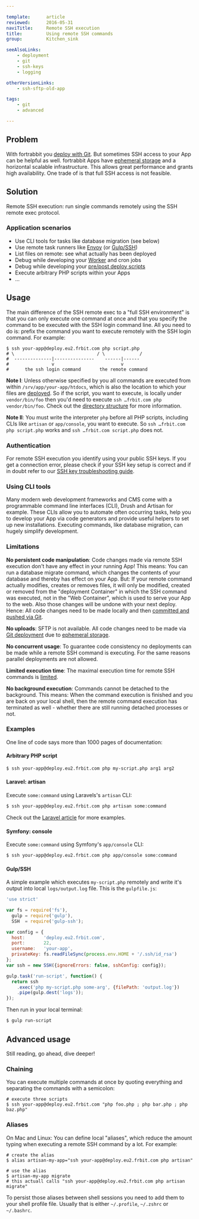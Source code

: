 ```yaml
---

template:      article
reviewed:      2016-05-31
naviTitle:     Remote SSH execution
title:         Using remote SSH commands
group:         Kitchen_sink

seeAlsoLinks:
    - deployment
    - git
    - ssh-keys
    - logging

otherVersionLinks:
    - ssh-sftp-old-app

tags:
    - git
    - advanced

---
```



## Problem

With fortrabbit you [deploy with Git](/deployment). But sometimes SSH access to your App can be helpful as well. fortrabbit Apps have [ephemeral storage](quirks#toc-ephemeral-storage) and a horizontal scalable infrastructure. This allows great performance and grants high availability. One trade of is that full SSH access is not feasible.


## Solution

Remote SSH execution: run single commands remotely using the SSH remote exec protocol.


### Application scenarios

* Use CLI tools for tasks like database migration (see below)
* Use remote task runners like [Envoy](https://laravel.com/docs/master/envoy) (or [Gulp/SSH](https://www.npmjs.com/package/gulp-ssh))
* List files on remote: see what actually has been deployed
* Debug while developing your [Worker](/worker) and cron jobs
* Debug while developing your [pre/post deploy scripts](/deployment-file-v2#toc-full-schema)
* Execute arbitrary PHP scripts within your Apps
* …


## Usage

The main difference of the SSH remote exec to a "full SSH environment" is that you can only execute one command at once and that you specify the command to be executed with the SSH login command line. All you need to do is: prefix the command you want to execute remotely with the SSH login command. For example:

```
$ ssh your-app@deploy.eu2.frbit.com php script.php
# \                               / \             /
#  --------------|---------------    ------|------
#                v                         v
#      the ssh login command       the remote command
```

**Note I**: Unless otherwise specified by you all commands are executed from within `/srv/app/your-app/htdocs`, which is also the location to which your files are [deployed](/deployment). So if the script, you want to execute, is locally under `vendor/bin/foo` then you'd need to execute `ssh …frbit.com php vendor/bin/foo`. Check out the [directory structure](/directory-structure) for more information.

**Note II**: You must write the interpreter `php` before all PHP scripts, including CLIs like `artisan` or `app/console`, you want to execute. So `ssh …frbit.com php script.php` works and `ssh …frbit.com script.php` does not.

### Authentication

<!-- TODO: rewrite on password-username launch -->

For remote SSH execution you identify using your public SSH keys. If you get a connection error, please check if your SSH key setup is correct and if in doubt refer to our [SSH key troubleshooting guide](/ssh-keys).


### Using CLI tools

Many modern web development frameworks and CMS come with a programmable command line interfaces (CLI), Drush and Artisan for example. These CLIs allow you to automate often occurring tasks, help you to develop your App via code generators and provide useful helpers to set up new installations. Executing commands, like database migration, can hugely simplify development.


### Limitations

**No persistent code manipulation**: Code changes made via remote SSH execution don't have any effect in your running App! This means: You can run a database migrate command, which changes the contents of your database and thereby has effect on your App. But: If your remote command actually modifies, creates or removes files, it will only be modified, created or removed from the "deployment Container" in which the SSH command was executed, not in the "Web Container", which is used to serve your App to the web. Also those changes will be undone with your next deploy. Hence: All code changes need to be made locally and then [committed and pushed via Git](/deployment).

**No uploads**: SFTP is not available. All code changes need to be made via [Git deployment](/deployment) due to [ephemeral storage](quirks#toc-ephemeral-storage).

**No concurrent usage**: To guarantee code consistency no deployments can be made while a remote SSH command is executing. For the same reasons parallel deployments are not allowed.

**Limited execution time**: The maximal execution time for remote SSH commands is [limited](https://www.fortrabbit.com/specs#limits).

**No background execution**: Commands cannot be detached to the background. This means: When the command execution is finished and you are back on your local shell, then the remote command execution has terminated as well - whether there are still running detached processes or not.


### Examples

One line of code says more than 1000 pages of documentation:

#### Arbitrary PHP script

```bash
$ ssh your-app@deploy.eu2.frbit.com php my-script.php arg1 arg2
```

#### Laravel: artisan

Execute `some:command` using Laravels's `artisan` CLI:

```bash
$ ssh your-app@deploy.eu2.frbit.com php artisan some:command
```

Check out the [Laravel article](/install-laravel-5#toc-migrate-amp-other-database-commands) for more examples.

#### Symfony: console

Execute `some:command` using Symfony's `app/console` CLI:

```bash
$ ssh your-app@deploy.eu2.frbit.com php app/console some:command
```

#### Gulp/SSH

A simple example which executes `my-script.php` remotely and write it's output into local `logs/output.log` file. This is the `gulpfile.js`:

```js
'use strict'

var fs = require('fs'),
  gulp = require('gulp'),
  SSH  = require('gulp-ssh');

var config = {
  host:       'deploy.eu2.frbit.com',
  port:       22,
  username:   'your-app',
  privateKey: fs.readFileSync(process.env.HOME + '/.ssh/id_rsa')
};
var ssh = new SSH({ignoreErrors: false, sshConfig: config});

gulp.task('run-script', function() {
  return ssh
    .exec('php my-script.php some-arg', {filePath: 'output.log'})
    .pipe(gulp.dest('logs'));
});

```

Then run in your local terminal:

```bash
$ gulp run-script
```


## Advanced usage

Still reading, go ahead, dive deeper!

### Chaining

You can execute multiple commands at once by quoting everything and separating the commands with a semicolon:

```
# execute three scripts
$ ssh your-app@deploy.eu2.frbit.com "php foo.php ; php bar.php ; php baz.php"
```

### Aliases

On Mac and Linux: You can define local "aliases", which reduce the amount typing when executing a remote SSH command by a lot. For example:

```
# create the alias
$ alias artisan-my-app="ssh your-app@deploy.eu2.frbit.com php artisan"

# use the alias
$ artisan-my-app migrate
# this actuall calls "ssh your-app@deploy.eu2.frbit.com php artisan migrate"
```

To persist those aliases between shell sessions you need to add them to your shell profile file. Usually that is either `~/.profile`, `~/.zshrc` or `~/.bashrc`.
